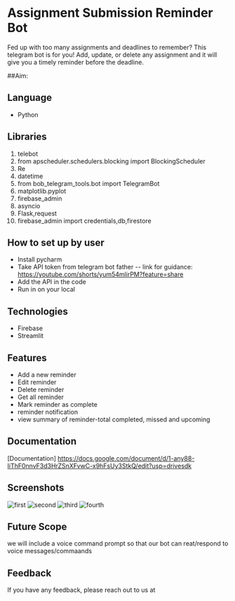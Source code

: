 # Assignment Submission Reminder Bot
Fed up with too many assignments and deadlines to remember? This telegram bot is for you! Add, update, or delete any assignment and it will give you a timely reminder before the deadline.

##Aim: 

## Language 
- Python

## Libraries
1.	telebot
2.	from apscheduler.schedulers.blocking import BlockingScheduler
3.	Re
4.  datetime 
5.  from bob_telegram_tools.bot import TelegramBot
6.  matplotlib.pyplot
7.  firebase_admin
8.  asyncio
9.  Flask,request
10. firebase_admin import credentials,db,firestore

## How to set up by user
- Install pycharm
- Take API token from telegram bot father 
        -- link for guidance: https://youtube.com/shorts/yum54mlirPM?feature=share  
- Add the API in the code 
- Run in on your local


## Technologies 
- Firebase
- Streamlit

## Features

- Add a new reminder
- Edit reminder
- Delete reminder
- Get all reminder
- Mark reminder as complete
- reminder notification
- view summary of reminder-total completed, missed and upcoming


## Documentation


[Documentation]
https://docs.google.com/document/d/1-any88-IiThF0nnvF3d3HrZSnXFvwC-x9hFsUy3StkQ/edit?usp=drivesdk

## Screenshots
![first](https://user-images.githubusercontent.com/101000458/218453265-4217e4eb-8a4c-4eb9-9056-c6d016bc2ffb.png)
![second](https://user-images.githubusercontent.com/101000458/218453295-29ab6c56-d264-4374-b228-ae01b8453847.png)
![third](https://user-images.githubusercontent.com/101000458/218453325-7ee7d1a2-126e-47fe-9b1e-68cf87ec8876.png)
![fourth](https://user-images.githubusercontent.com/101000458/218453335-588f7c12-5948-45a1-8818-78a53b2ed4f2.png)


## Future Scope

we will include a voice command prompt so that our bot can reat/respond to voice messages/commaands





## Feedback

If you have any feedback, please reach out to us at
